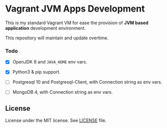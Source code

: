 # Vagrant JVM Apps Development

This is my standard Vagrant VM for ease the provision of __JVM based application__ development
environment.

This repository will maintain and update overtime.


### Todo

- [x] OpenJDK 8 and `JAVA_HOME` env vars.
- [x] Python3 & pip support.
- [ ] Postgresql 10 and Postgresql-Client, with Connection string as env vars.
- [ ] MongoDB 4, with Connection string as env vars.


## License

License under the MIT license. See [LICENSE](/LICENSE) file.
